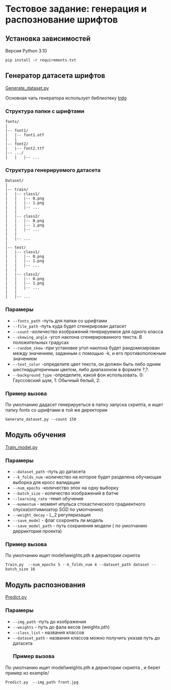 # Тестовое задание: генерация и распознование шрифтов 
## Установка зависимостей 
Версия Python 3.10

```
pip install -r requirements.txt
```
## Генератор датасета шрифтов 
[Generate_dataset.py](https://github.com/wvw321/font-classification-task/blob/main/Generate_dataset.py)

Основная чать генератора использует библиотеку [trdg](https://github.com/Belval/TextRecognitionDataGenerator/tree/master) 

### Структура папки с шрифтами
```
fonts/
|
|-- font1/
|   |-- font1.otf
|   |
|-- font2/
|   |-- font2.ttf
|-- .../
|   |   |-- ...

```

 ### Структура  генерируемого датасета
```
Dataset/
|
|-- train/
|   |-- class1/
|   |   |-- 0.png
|   |   |-- 1.png
|   |   |-- ...
|   |
|   |-- class2/
|   |   |-- 0.png
|   |   |-- 1.png
|   |   |-- ...
|   |
|   |-- ...
|
|-- test/
|   |-- class1/
|   |   |-- 0.png
|   |   |-- 1.png
|   |   |-- ...
|   |
|   |-- class2/
|   |   |-- 0.png
|   |   |-- 1.png
|   |   |-- ...
|   |
|   |-- ...
```

### Парамеры
- `--fonts_path` -путь для папки со шрифтами 
- `--file_path` -путь куда будет сгенерирован датасет
- `--count` -количество изображений генерируемое для одного класса
- `--skewing_angle` -угол наклона сгенерированного текста. В положительных градусах
- `--random_skew` -при установке угол наклона будет рандомизирован между значением, заданным с помощью -k, и его противоположным значением
- `--text_color` -определите цвет текста, он должен быть либо одним шестнадцатеричным цветом, либо диапазоном в формате ?,?.
- `--background_type` -определите, какой фон использовать. 0: Гауссовский шум, 1: Обычный белый, 2: 
### Пример вызова 
По умолчанию дадасет генерируеться в папку запуска скрипта,
и ищет папку  fonts со шрифтами в той же директории 

```
Generate_dataset.py --count 150
```
## Модуль обучения 
[Train_model.py](https://github.com/wvw321/font-classification-task/blob/main/Train.py)
### Парамеры

- `--dataset_path` -путь до датасета 
- `--k_folds_num` -количество на которое будет разделена обучающая выборка для кросс валидации  
- `--num_epochs` -количество эпох на одну выборку
- `--batch_size` - количество изображений в батче 
- `--learning_rate` -темп обучения 
- `--momentum` -   момент ипульса стохастического градиентного спуска(оптимизатор SGD по умолчанию)
- `--weight_decay` - L_2 регуляризация
- `--save_model` -  флаг сохронять ли модель
- `--save_model_path` - путь сохранения модели ( по умолчанию дерриктория проекта)
### Пример вызова 
По умолчанию ищет model\weights.pth в дериктории скрипта 
```
Train.py  --num_epochs 5 --k_folds_num 4 --dataset_path dataset --batch_size 16
```
## Модуль распознования 
[Predict.py](https://github.com/wvw321/font-classification-task/blob/main/Predict.py)
### Парамеры
- `--img_path` -путь до изображения 
- `--weights` - путь до фала весов (weights.pth)
- `--class_list` - названия классов 
- `--dataset_path` - названия классов можно получить указав путь до датасета
  ### Пример вызова 
По умолчанию ищет model\weights.pth в дериктории скрипта , и берет пример из example/
```
Predict.py  --img_path front.jpg
```

  
